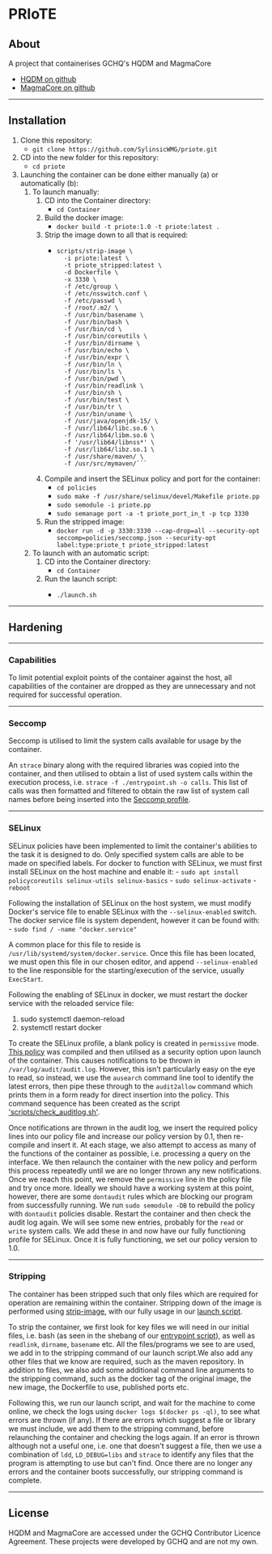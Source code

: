 # PRIoTE

## About 

A project that containerises GCHQ's HQDM and MagmaCore

- [HQDM on github](https://github.com/gchq/HQDM.git)
- [MagmaCore on github](https://github.com/gchq/MagmaCore.git)

---

## Installation

1. Clone this repository:
    - `git clone https://github.com/SylinsicWMG/priote.git`
2. CD into the new folder for this repository:
    - `cd priote`
3. Launching the container can be done either manually (a) or automatically (b):
    1. To launch manually:
        1. CD into the Container directory:
            - `cd Container`
        2. Build the docker image:
            - `docker build -t priote:1.0 -t priote:latest .`
        3. Strip the image down to all that is required:
            - ```
              scripts/strip-image \
                -i priote:latest \
                -t priote_stripped:latest \
                -d Dockerfile \
                -x 3330 \
                -f /etc/group \
                -f /etc/nsswitch.conf \
                -f /etc/passwd \
                -f /root/.m2/ \
                -f /usr/bin/basename \
                -f /usr/bin/bash \
                -f /usr/bin/cd \
                -f /usr/bin/coreutils \
                -f /usr/bin/dirname \
                -f /usr/bin/echo \
                -f /usr/bin/expr \
                -f /usr/bin/ln \
                -f /usr/bin/ls \
                -f /usr/bin/pwd \
                -f /usr/bin/readlink \
                -f /usr/bin/sh \
                -f /usr/bin/test \
                -f /usr/bin/tr \
                -f /usr/bin/uname \
                -f /usr/java/openjdk-15/ \
                -f /usr/lib64/libc.so.6 \
                -f /usr/lib64/libm.so.6 \
                -f '/usr/lib64/libnss*' \
                -f /usr/lib64/libz.so.1 \
                -f /usr/share/maven/ \
                -f /usr/src/mymaven/```
        4. Compile and insert the SELinux policy and port for the container:
            - `cd policies`
            - `sudo make -f /usr/share/selinux/devel/Makefile priote.pp`
            - `sudo semodule -i priote.pp`
            - `sudo semanage port -a -t priote_port_in_t -p tcp 3330`
        4. Run the stripped image:
            - `docker run -d -p 3330:3330 --cap-drop=all --security-opt seccomp=policies/seccomp.json --security-opt label:type:priote_t priote_stripped:latest`
    2. To launch with an automatic script:
        1. CD into the Container directory:
            - `cd Container`
        2. Run the launch script:</li>
            - `./launch.sh`

---

## Hardening

---

### Capabilities

To limit potential exploit points of the container against the host, all capabilities of the container are dropped as they are unnecessary and not required for successful operation.

---

### Seccomp

Seccomp is utilised to limit the system calls available for usage by the container. 

An `strace` binary along with the required libraries was copied into the container, and then utilised to obtain a list of used system calls within the execution process, i.e. `strace -f ./entrypoint.sh -o calls`. This list of calls was then formatted and filtered to obtain the raw list of system call names before being inserted into the [Seccomp profile](Container/policies/seccomp.json).

---

### SELinux

SELinux policies have been implemented to limit the container's abilities to the task it is designed to do. Only specified system calls are able to be made on specified labels.
 For docker to function with SELinux, we must first install SELinux on the host machine and enable it:
    - `sudo apt install policycoreutils selinux-utils selinux-basics`
    - `sudo selinux-activate`
    - `reboot`

Following the installation of SELinux on the host system, we must modify Docker's service file to enable SELinux with the `--selinux-enabled` switch. The docker service file is system dependent, however it can be found with:
    - `sudo find / -name "docker.service"`
    
A common place for this file to reside is `/usr/lib/systemd/system/docker.service`.
Once this file has been located, we must open this file in our chosen editor, and append `--selinux-enabled` to the line responsible for the starting/execution of the service, usually `ExecStart`.

Following the enabling of SELinux in docker, we must restart the docker service with the reloaded service file:
1. sudo systemctl daemon-reload
2. systemctl restart docker

To create the SELinux profile, a blank policy is created in `permissive` mode. [This policy](Container/policies/priote.te) was compiled and then utilised as a security option upon launch of the container. This causes notifications to be thrown in `/var/log/audit/audit.log`. However, this isn't particularly easy on the eye to read, so instead, we use the `ausearch` command line tool to identify the latest errors, then pipe these through to the `audit2allow` command which prints them in a form ready for direct insertion into the policy. This command sequence has been created as the script ['scripts/check_auditlog.sh'](Container/scripts/check_auditlog.sh).

Once notifications are thrown in the audit log, we insert the required policy lines into our policy file and increase our policy version by 0.1, then re-compile and insert it. At each stage, we also attempt to access as many of the functions of the container as possible, i.e. processing a query on the interface. We then relaunch the container with the new policy and perform this process repeatedly until we are no longer thrown any new notifications. Once we reach this point, we remove the `permissive` line in the policy file and try once more. Ideally we should have a working system at this point, however, there are some `dontaudit` rules which are blocking our program from successfully running. We run `sudo semodule -DB` to rebuild the policy with `dontaudit` policies disable. Restart the container and then check the audit log again. We will see some new entries, probably for the `read` or `write` system calls. We add these in and now have our fully functioning profile for SELinux. Once it is fully functioning, we set our policy version to 1.0.

---

### Stripping

The container has been stripped such that only files which are required for operation are remaining within the container.
Stripping down of the image is performed using [strip-image](https://github.com/SylinsicWMG/strip-image), with our fully usage in our [launch script](Container/launch.sh).

To strip the container, we first look for key files we will need in our initial files, i.e. bash (as seen in the shebang of our [entrypoint script](Container/files/entrypoint.sh)), as well as `readlink`, `dirname`, `basename` etc. All the files/programs we see to are used, we add in to the stripping command of our launch script.We also add any other files that we know are required, such as the maven repository. In addition to files, we also add some additional command line arguments to the stripping command, such as the docker tag of the original image, the new image, the Dockerfile to use, published ports etc.

Following this, we run our launch script, and wait for the machine to come online, we check the logs using `docker logs $(docker ps -ql)`, to see what errors are thrown (if any). If there are errors which suggest a file or library we must include, we add them to the stripping command, before relaunching the container and checking the logs again. If an error is thrown although not a useful one, i.e. one that doesn't suggest a file, then we use a combination of `ldd`, `LD_DEBUG=libs` and `strace` to identify any files that the program is attempting to use but can't find. Once there are no longer any errors and the container boots successfully, our stripping command is complete.

---

## License

HQDM and MagmaCore are accessed under the GCHQ Contributor Licence Agreement. These projects were developed by GCHQ and are not my own.
